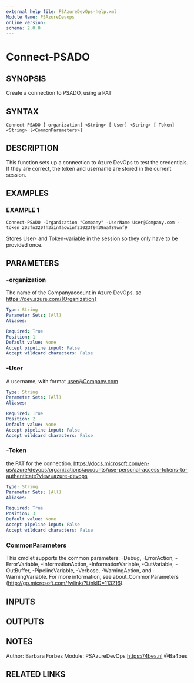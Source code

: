 ```yaml
---
external help file: PSAzureDevOps-help.xml
Module Name: PSAzureDevops
online version:
schema: 2.0.0
---
```


# Connect-PSADO

## SYNOPSIS
Create a connection to PSADO, using a PAT

## SYNTAX

```
Connect-PSADO [-organization] <String> [-User] <String> [-Token] <String> [<CommonParameters>]
```

## DESCRIPTION
This function sets up a connection to Azure DevOps to test the credentials.
If they are correct, the token and username are stored in the current session.

## EXAMPLES

### EXAMPLE 1
```
Connect-PSADO -Organization "Company" -UserName User@Company.com -token 203fn320fh3ainfaowinf23023f9n39naf89wnf9
```

Stores User- and Token-variable in the session so they only have to be provided once.

## PARAMETERS

### -organization
The name of the Companyaccount in Azure DevOps.
so https://dev.azure.com/{Organization}

```yaml
Type: String
Parameter Sets: (All)
Aliases:

Required: True
Position: 1
Default value: None
Accept pipeline input: False
Accept wildcard characters: False
```

### -User
A username, with format user@Company.com

```yaml
Type: String
Parameter Sets: (All)
Aliases:

Required: True
Position: 2
Default value: None
Accept pipeline input: False
Accept wildcard characters: False
```

### -Token
the PAT for the connection.
https://docs.microsoft.com/en-us/azure/devops/organizations/accounts/use-personal-access-tokens-to-authenticate?view=azure-devops

```yaml
Type: String
Parameter Sets: (All)
Aliases:

Required: True
Position: 3
Default value: None
Accept pipeline input: False
Accept wildcard characters: False
```

### CommonParameters
This cmdlet supports the common parameters: -Debug, -ErrorAction, -ErrorVariable, -InformationAction, -InformationVariable, -OutVariable, -OutBuffer, -PipelineVariable, -Verbose, -WarningAction, and -WarningVariable. For more information, see about_CommonParameters (http://go.microsoft.com/fwlink/?LinkID=113216).

## INPUTS

## OUTPUTS

## NOTES
Author: Barbara Forbes
Module: PSAzureDevOps
https://4bes.nl
@Ba4bes

## RELATED LINKS
